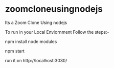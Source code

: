 # zoomcloneusingnodejs

Its a Zoom Clone Using nodejs

To run in your Local Enviornment Follow the steps:-

npm install node modules 

npm start

run it on http://localhost:3030/


